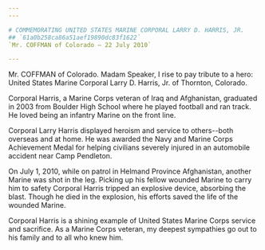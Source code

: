 ```yaml
---
---

# COMMEMORATING UNITED STATES MARINE CORPORAL LARRY D. HARRIS, JR.
## `61a0b258ca86a51aef19890dc83f1622`
`Mr. COFFMAN of Colorado — 22 July 2010`

---
```



Mr. COFFMAN of Colorado. Madam Speaker, I rise to pay tribute to a 
hero: United States Marine Corporal Larry D. Harris, Jr. of Thornton, 
Colorado.

Corporal Harris, a Marine Corps veteran of Iraq and Afghanistan, 
graduated in 2003 from Boulder High School where he played football and 
ran track. He loved being an infantry Marine on the front line.

Corporal Larry Harris displayed heroism and service to others--both 
overseas and at home. He was awarded the Navy and Marine Corps 
Achievement Medal for helping civilians severely injured in an 
automobile accident near Camp Pendleton.

On July 1, 2010, while on patrol in Helmand Province Afghanistan, 
another Marine was shot in the leg. Picking up his fellow wounded 
Marine to carry him to safety Corporal Harris tripped an explosive 
device, absorbing the blast. Though he died in the explosion, his 
efforts saved the life of the wounded Marine.

Corporal Harris is a shining example of United States Marine Corps 
service and sacrifice. As a Marine Corps veteran, my deepest sympathies 
go out to his family and to all who knew him.
